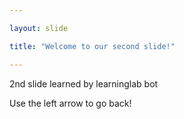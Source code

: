 ```yaml
---

layout: slide

title: "Welcome to our second slide!"

---
```


2nd slide learned by learninglab bot

Use the left arrow to go back!
